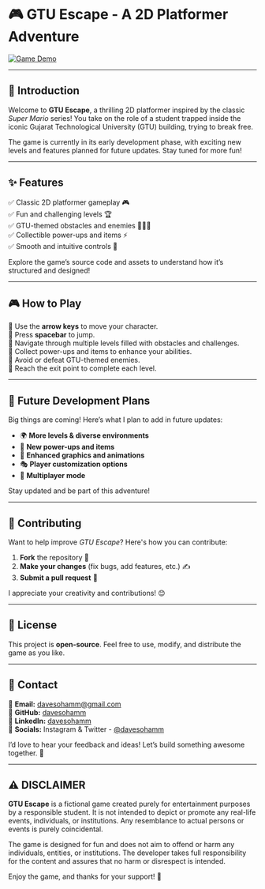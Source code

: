 # 🎮 **GTU Escape - A 2D Platformer Adventure**

[![Game Demo](https://img.youtube.com/vi/O-x0MEVEEHA/0.jpg)](https://youtu.be/O-x0MEVEEHA?si=1MvrkUx1-Dp_bVzT)

---

## 📜 **Introduction**
Welcome to **GTU Escape**, a thrilling 2D platformer inspired by the classic *Super Mario* series! You take on the role of a student trapped inside the iconic Gujarat Technological University (GTU) building, trying to break free. 

The game is currently in its early development phase, with exciting new levels and features planned for future updates. Stay tuned for more fun!

---

## ✨ **Features**
✅ Classic 2D platformer gameplay 🎮  
✅ Fun and challenging levels 🏆  
✅ GTU-themed obstacles and enemies 👨‍🎓👹  
✅ Collectible power-ups and items ⚡  
✅ Smooth and intuitive controls 🎯  

Explore the game’s source code and assets to understand how it’s structured and designed!

---

## 🎮 **How to Play**
🔹 Use the **arrow keys** to move your character.  
🔹 Press **spacebar** to jump.  
🔹 Navigate through multiple levels filled with obstacles and challenges.  
🔹 Collect power-ups and items to enhance your abilities.  
🔹 Avoid or defeat GTU-themed enemies.  
🔹 Reach the exit point to complete each level.  

---

## 🚀 **Future Development Plans**
Big things are coming! Here’s what I plan to add in future updates:
- 🌍 **More levels & diverse environments**
- 🎁 **New power-ups and items**
- 🎨 **Enhanced graphics and animations**
- 🎭 **Player customization options**
- 👥 **Multiplayer mode**

Stay updated and be part of this adventure!

---

## 🤝 **Contributing**
Want to help improve *GTU Escape*? Here's how you can contribute:
1. **Fork** the repository 🍴  
2. **Make your changes** (fix bugs, add features, etc.) ✍️  
3. **Submit a pull request** 🚀  

I appreciate your creativity and contributions! 😊

---

## 📜 **License**
This project is **open-source**. Feel free to use, modify, and distribute the game as you like.

---

## 📩 **Contact**
📧 **Email:** [davesohamm@gmail.com](mailto:davesohamm@gmail.com)  
🐙 **GitHub:** [davesohamm](https://github.com/davesohamm)  
💼 **LinkedIn:** [davesohamm](https://www.linkedin.com/in/davesohamm)  
📱 **Socials:** Instagram & Twitter - [@davesohamm](https://twitter.com/davesohamm)

I’d love to hear your feedback and ideas! Let’s build something awesome together. 🚀

---

## ⚠️ **DISCLAIMER**
**GTU Escape** is a fictional game created purely for entertainment purposes by a responsible student. It is not intended to depict or promote any real-life events, individuals, or institutions. Any resemblance to actual persons or events is purely coincidental.

The game is designed for fun and does not aim to offend or harm any individuals, entities, or institutions. The developer takes full responsibility for the content and assures that no harm or disrespect is intended.

Enjoy the game, and thanks for your support! 🎉

